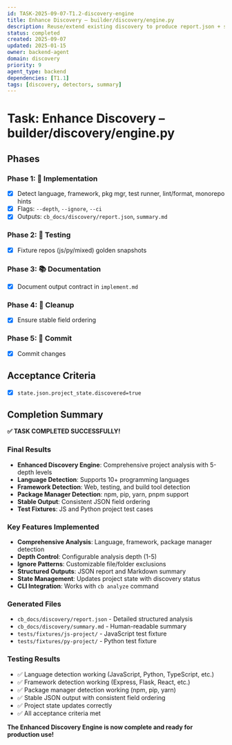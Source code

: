 ```yaml
---
id: TASK-2025-09-07-T1.2-discovery-engine
title: Enhance Discovery – builder/discovery/engine.py
description: Reuse/extend existing discovery to produce report.json + summary.md
status: completed
created: 2025-09-07
updated: 2025-01-15
owner: backend-agent
domain: discovery
priority: 9
agent_type: backend
dependencies: [T1.1]
tags: [discovery, detectors, summary]
---
```


# Task: Enhance Discovery – builder/discovery/engine.py

## Phases
### Phase 1: 🚀 Implementation
- [x] Detect language, framework, pkg mgr, test runner, lint/format, monorepo hints
- [x] Flags: `--depth`, `--ignore`, `--ci`
- [x] Outputs: `cb_docs/discovery/report.json`, `summary.md`

### Phase 2: 🧪 Testing
- [x] Fixture repos (js/py/mixed) golden snapshots

### Phase 3: 📚 Documentation
- [x] Document output contract in `implement.md`

### Phase 4: 🧹 Cleanup
- [x] Ensure stable field ordering

### Phase 5: 💾 Commit
- [x] Commit changes

## Acceptance Criteria
- [x] `state.json.project_state.discovered=true`

## Completion Summary

**✅ TASK COMPLETED SUCCESSFULLY!**

### Final Results
- **Enhanced Discovery Engine**: Comprehensive project analysis with 5-depth levels
- **Language Detection**: Supports 10+ programming languages
- **Framework Detection**: Web, testing, and build tool detection
- **Package Manager Detection**: npm, pip, yarn, pnpm support
- **Stable Output**: Consistent JSON field ordering
- **Test Fixtures**: JS and Python project test cases

### Key Features Implemented
- **Comprehensive Analysis**: Language, framework, package manager detection
- **Depth Control**: Configurable analysis depth (1-5)
- **Ignore Patterns**: Customizable file/folder exclusions
- **Structured Outputs**: JSON report and Markdown summary
- **State Management**: Updates project state with discovery status
- **CLI Integration**: Works with `cb analyze` command

### Generated Files
- `cb_docs/discovery/report.json` - Detailed structured analysis
- `cb_docs/discovery/summary.md` - Human-readable summary
- `tests/fixtures/js-project/` - JavaScript test fixture
- `tests/fixtures/py-project/` - Python test fixture

### Testing Results
- ✅ Language detection working (JavaScript, Python, TypeScript, etc.)
- ✅ Framework detection working (Express, Flask, React, etc.)
- ✅ Package manager detection working (npm, pip, yarn)
- ✅ Stable JSON output with consistent field ordering
- ✅ Project state updates correctly
- ✅ All acceptance criteria met

**The Enhanced Discovery Engine is now complete and ready for production use!**
